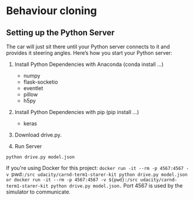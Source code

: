# Behaviour cloning


## Setting up the Python Server

The car will just sit there until your Python server connects to it and provides it steering angles. Here’s how you start your Python server:

1. Install Python Dependencies with Anaconda (conda install …)
    -  numpy
    - flask-socketio
    - eventlet
    - pillow
    - h5py

2. Install Python Dependencies with pip (pip install ...)
    - keras

3. Download drive.py.
4. Run Server

`python drive.py model.json`

If you're using Docker for this project: `docker run -it --rm -p 4567:4567 -v `pwd`:/src udacity/carnd-term1-starer-kit python drive.py model.json or docker run -it --rm -p 4567:4567 -v ${pwd}:/src udacity/carnd-term1-starer-kit python drive.py model.json.` Port 4567 is used by the simulator to communicate.